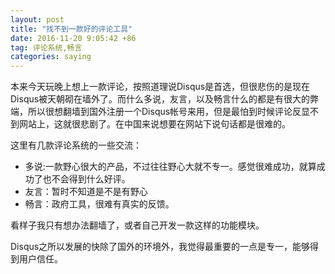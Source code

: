 ```yaml
---
layout: post
title: "找不到一款好的评论工具"
date: 2016-11-20 9:05:42 +86 
tag: 评论系统,畅言
categories: saying
---
```


本来今天玩晚上想上一款评论，按照道理说Disqus是首选，但很悲伤的是现在Disqus被天朝砌在墙外了。而什么多说，友言，以及畅言什么的都是有很大的弊端，所以很想翻墙到国外注册一个Disqus帐号来用，但是最怕到时候评论反显不到网站上，这就很悲剧了。在中国来说想要在网站下说句话都是很难的。<br />

这里有几款评论系统的一些交流：<br />
* 多说:一款野心很大的产品，不过往往野心大就不专一。感觉很难成功，就算成功了也不会得到什么好评。
* 友言：暂时不知道是不是有野心
* 畅言：政府工具，很难有真实的反馈。



看样子我只有想办法翻墙了，或者自己开发一款这样的功能模块。



Disqus之所以发展的快除了国外的环境外，我觉得最重要的一点是专一，能够得到用户信任。

